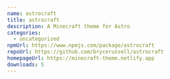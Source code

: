 ```yaml
---
name: astrocraft
title: astrocraft
description: A Minecraft theme for Astro
categories:
  - uncategorized
npmUrl: https://www.npmjs.com/package/astrocraft
repoUrl: https://github.com/brycerussell/astrocraft
homepageUrl: https://minecraft-theme.netlify.app
downloads: 5
---
```

